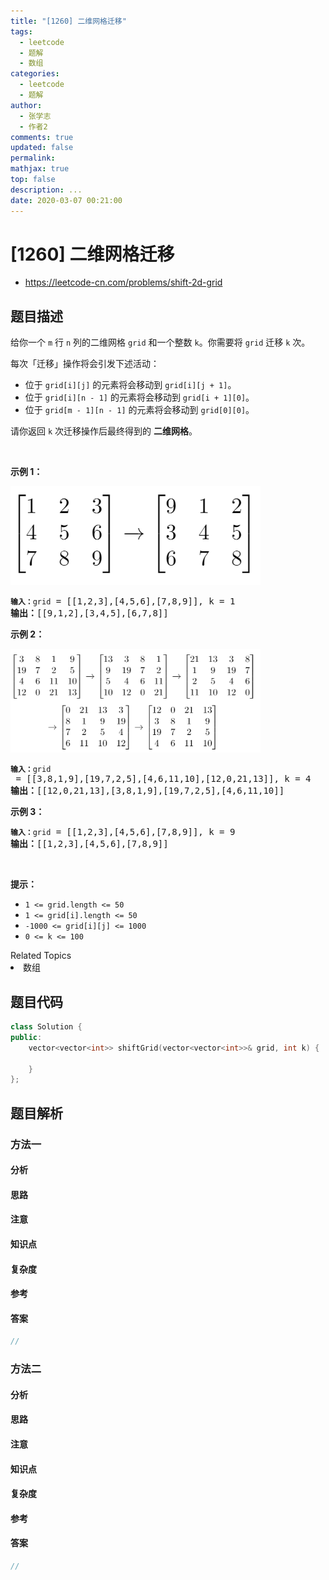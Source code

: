 ```yaml
---
title: "[1260] 二维网格迁移"
tags:
  - leetcode
  - 题解
  - 数组
categories:
  - leetcode
  - 题解
author:
  - 张学志
  - 作者2
comments: true
updated: false
permalink:
mathjax: true
top: false
description: ...
date: 2020-03-07 00:21:00
---
```



# [1260] 二维网格迁移
* https://leetcode-cn.com/problems/shift-2d-grid


## 题目描述

<p>给你一个 <code>m</code> 行 <code>n</code>&nbsp;列的二维网格&nbsp;<code>grid</code>&nbsp;和一个整数&nbsp;<code>k</code>。你需要将&nbsp;<code>grid</code>&nbsp;迁移&nbsp;<code>k</code>&nbsp;次。</p>

<p>每次「迁移」操作将会引发下述活动：</p>

<ul>
	<li>位于 <code>grid[i][j]</code>&nbsp;的元素将会移动到&nbsp;<code>grid[i][j + 1]</code>。</li>
	<li>位于&nbsp;<code>grid[i][n&nbsp;- 1]</code> 的元素将会移动到&nbsp;<code>grid[i + 1][0]</code>。</li>
	<li>位于 <code>grid[m&nbsp;- 1][n - 1]</code>&nbsp;的元素将会移动到&nbsp;<code>grid[0][0]</code>。</li>
</ul>

<p>请你返回&nbsp;<code>k</code> 次迁移操作后最终得到的 <strong>二维网格</strong>。</p>

<p>&nbsp;</p>

<p><strong>示例 1：</strong></p>

<p><img alt="" src="https://raw.githubusercontent.com/algoboy101/LeetCodeCrowdsource/master/imgs/e1-1.png" style="height: 158px; width: 400px;"></p>

<pre><code><strong>输入：</strong>grid</code> = [[1,2,3],[4,5,6],[7,8,9]], k = 1
<strong>输出：</strong>[[9,1,2],[3,4,5],[6,7,8]]
</pre>

<p><strong>示例 2：</strong></p>

<p><img alt="" src="https://raw.githubusercontent.com/algoboy101/LeetCodeCrowdsource/master/imgs/e2-1.png" style="height: 166px; width: 400px;"></p>

<pre><code><strong>输入：</strong>grid</code> = [[3,8,1,9],[19,7,2,5],[4,6,11,10],[12,0,21,13]], k = 4
<strong>输出：</strong>[[12,0,21,13],[3,8,1,9],[19,7,2,5],[4,6,11,10]]
</pre>

<p><strong>示例 3：</strong></p>

<pre><code><strong>输入：</strong>grid</code> = [[1,2,3],[4,5,6],[7,8,9]], k = 9
<strong>输出：</strong>[[1,2,3],[4,5,6],[7,8,9]]
</pre>

<p>&nbsp;</p>

<p><strong>提示：</strong></p>

<ul>
	<li><code>1 &lt;= grid.length &lt;= 50</code></li>
	<li><code>1 &lt;= grid[i].length &lt;= 50</code></li>
	<li><code>-1000 &lt;= grid[i][j] &lt;= 1000</code></li>
	<li><code>0 &lt;= k &lt;= 100</code></li>
</ul>
<div><div>Related Topics</div><div><li>数组</li></div></div>


## 题目代码

```cpp
class Solution {
public:
    vector<vector<int>> shiftGrid(vector<vector<int>>& grid, int k) {

    }
};
```


## 题目解析


### 方法一

#### 分析

#### 思路

#### 注意

#### 知识点

#### 复杂度

#### 参考

#### 答案

```cpp
//
```


### 方法二

#### 分析

#### 思路

#### 注意

#### 知识点

#### 复杂度

#### 参考

#### 答案

```cpp
//
```



